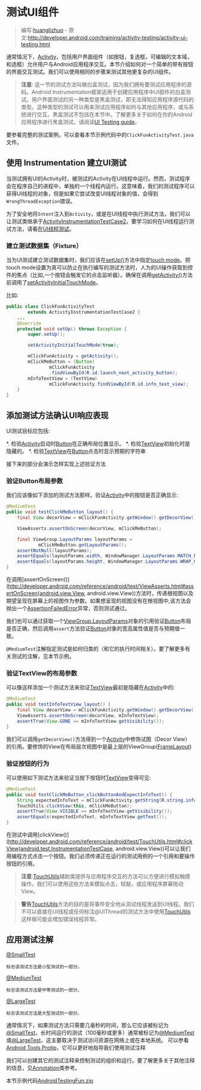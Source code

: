 # 测试UI组件

> 编写:[huanglizhuo](https://github.com/huanglizhuo) - 原文:<http://developer.android.com/training/activity-testing/activity-ui-testing.html>

通常情况下，[Activity](http://developer.android.com/reference/android/app/Activity.html)，包括用户界面组件（如按钮，复选框，可编辑的文本域，和选框）允许用户与Android应用程序交互。本节介绍如何对一个简单的带有按钮的界面交互测试。我们可以使用相同的步骤来测试其他更复杂的UI组件。

> **注意**: 这一节的测试方法叫做白盒测试，因为我们拥有要测试应用程序的源码。Android Instrumentation框架适用于创建应用程序中UI部件的白盒测试。用户界面测试的另一种类型是黑盒测试，即无法得知应用程序源代码的类型。这种类型的测试可以用来测试应用程序如何与其他应用程序，或与系统进行交互。黑盒测试不包括在本节中。了解更多关于如何在你的Android应用程序进行黑盒测试，请阅读[UI Testing guide](http://developer.android.com/tools/testing/testing_ui.html)。

要参看完整的测试案例，可以查看本节示例代码中的`ClickFunActivityTest.java`文件。

## 使用 Instrumentation 建立UI测试

当测试拥有UI的Activity时，被测试的Activity在UI线程中运行。然而，测试程序会在程序自己的进程中，单独的一个线程内运行。这意味着，我们的测试程序可以获得UI线程的对象，但是如果它尝试改变UI线程对象的值，会得到`WrongThreadException`错误。

为了安全地将`Intent`注入到`Activity`，或是在UI线程中执行测试方法，我们可以让测试类继承于[ActivityInstrumentationTestCase2](http://developer.android.com/reference/android/test/ActivityInstrumentationTestCase2.html)。要学习如何在UI线程运行测试方法，请看[在UI线程测试](http://developer.android.com/tools/testing/activity_testing.html#RunOnUIThread)。

### 建立测试数据集（Fixture）

当为UI测试建立测试数据集时，我们应该在[setUp()](http://developer.android.com/reference/junit/framework/TestCase.html#setUp())方法中指定[touch mode](http://developer.android.com/guide/topics/ui/ui-events.html#TouchMode)。把touch mode设置为真可以防止在执行编写的测试方法时，人为的UI操作获取到控件的焦点（比如,一个按钮会触发它的点击监听器）。确保在调用[getActivity()](http://developer.android.com/reference/android/test/ActivityInstrumentationTestCase2.html#getActivity())方法前调用了[setActivityInitialTouchMode](http://developer.android.com/reference/android/test/ActivityInstrumentationTestCase2.html#setActivityInitialTouchMode(boolean))。

比如:

```java
public class ClickFunActivityTest
        extends ActivityInstrumentationTestCase2 {
    ...
    @Override
    protected void setUp() throws Exception {
        super.setUp();

        setActivityInitialTouchMode(true);

        mClickFunActivity = getActivity();
        mClickMeButton = (Button)
                mClickFunActivity
                .findViewById(R.id.launch_next_activity_button);
        mInfoTextView = (TextView)
                mClickFunActivity.findViewById(R.id.info_text_view);
    }
}
```

## 添加测试方法确认UI响应表现

UI测试目标应包括:

*. 检验[Activity](http://developer.android.com/reference/android/app/Activity.html)启动时[Button](http://developer.android.com/reference/android/widget/Button.html)在正确布局位置显示。
*. 检验[TextView](http://developer.android.com/reference/android/widget/TextView.html)初始化时是隐藏的。
*. 检验[TextView](http://developer.android.com/reference/android/widget/TextView.html)在[Button](http://developer.android.com/reference/android/widget/Button.html)点击时显示预期的字符串

接下来的部分会演示怎样实现上述验证方法

### 验证Button布局参数

我们应该像如下添加的测试方法那样。验证[Activity](http://developer.android.com/reference/android/app/Activity.html)中的按钮是否正确显示:

```java
@MediumTest
public void testClickMeButton_layout() {
    final View decorView = mClickFunActivity.getWindow().getDecorView();

    ViewAsserts.assertOnScreen(decorView, mClickMeButton);

    final ViewGroup.LayoutParams layoutParams =
            mClickMeButton.getLayoutParams();
    assertNotNull(layoutParams);
    assertEquals(layoutParams.width, WindowManager.LayoutParams.MATCH_PARENT);
    assertEquals(layoutParams.height, WindowManager.LayoutParams.WRAP_CONTENT);
}
```

在调用[assertOnScreen()](http://developer.android.com/reference/android/test/ViewAsserts.html#assertOnScreen(android.view.View, android.view.View))方法时，传递根视图以及期望呈现在屏幕上的视图作为参数。如果想呈现的视图没有在根视图中,该方法会抛出一个[AssertionFailedError](http://developer.android.com/reference/junit/framework/AssertionFailedError.html)异常，否则测试通过。

我们也可以通过获取一个[ViewGroup.LayoutParams](http://developer.android.com/reference/android/view/ViewGroup.LayoutParams.html)对象的引用验证[Button](http://developer.android.com/reference/android/widget/Button.html)布局是否正确，然后调用`assert`方法验证[Button](http://developer.android.com/reference/android/widget/Button.html)对象的宽高属性值是否与预期值一致。

`@MediumTest`注解指定测试是如何归类的（和它的执行时间相关）。要了解更多有关测试的注解，见本节示例。

### 验证TextView的布局参数

可以像这样添加一个测试方法来验证[TextView](http://developer.android.com/reference/android/widget/TextView.html)最初是隐藏在[Activity](http://developer.android.com/reference/android/app/Activity.html)中的:

```java
@MediumTest
public void testInfoTextView_layout() {
    final View decorView = mClickFunActivity.getWindow().getDecorView();
    ViewAsserts.assertOnScreen(decorView, mInfoTextView);
    assertTrue(View.GONE == mInfoTextView.getVisibility());
}
```

我们可以调用`getDecorView()`方法得到一个[Activity](http://developer.android.com/reference/android/app/Activity.html)中修饰试图（Decor View）的引用。要修饰的View在布局层次视图中是最上层的ViewGroup([FrameLayout](http://developer.android.com/reference/android/widget/FrameLayout.html))

### 验证按钮的行为

可以使用如下测试方法来验证当按下按钮时[TextView](http://developer.android.com/reference/android/widget/TextView.html)变得可见:

```java
@MediumTest
public void testClickMeButton_clickButtonAndExpectInfoText() {
    String expectedInfoText = mClickFunActivity.getString(R.string.info_text);
    TouchUtils.clickView(this, mClickMeButton);
    assertTrue(View.VISIBLE == mInfoTextView.getVisibility());
    assertEquals(expectedInfoText, mInfoTextView.getText());
}
```

在测试中调用[clickView()](http://developer.android.com/reference/android/test/TouchUtils.html#clickView(android.test.InstrumentationTestCase, android.view.View))可以让我们用编程方式点击一个按钮。我们必须传递正在运行的测试用例的一个引用和要操作按钮的引用。

> **注意**:[TouchUtils](http://developer.android.com/reference/android/test/TouchUtils.html)辅助类提供与应用程序交互的方法可以方便进行模拟触摸操作。我们可以使用这些方法来模拟点击，轻敲，或应用程序屏幕拖动View。

> **警告**[TouchUtils](http://developer.android.com/reference/android/test/TouchUtils.html)方法的目的是将事件安全地从测试线程发送到UI线程。我们不可以直接在UI线程或任何标注@UIThread的测试方法中使用[TouchUtils](http://developer.android.com/reference/android/test/TouchUtils.html)这样做可能会增加错误线程异常。

## 应用测试注解

[@SmallTest](http://developer.android.com/reference/android/test/suitebuilder/annotation/SmallTest.html)

    标志该测试方法是小型测试的一部分。

[@MediumTest](http://developer.android.com/reference/android/test/suitebuilder/annotation/MediumTest.html)

    标志该测试方法是中等测试的一部分。

[@LargeTest](http://developer.android.com/reference/android/test/suitebuilder/annotation/LargeTest.html)

    标志该测试方法是大型测试的一部分。

通常情况下，如果测试方法只需要几毫秒的时间，那么它应该被标记为[@SmallTest](http://developer.android.com/reference/android/test/suitebuilder/annotation/SmallTest.html)，长时间运行的测试（100毫秒或更多）通常被标记为[@MediumTest](http://developer.android.com/reference/android/test/suitebuilder/annotation/MediumTest.html)或[@LargeTest](http://developer.android.com/reference/android/test/suitebuilder/annotation/LargeTest.html)，这主要取决于测试访问资源在网络上或在本地系统。 可以参看[Android Tools Protip](https://plus.google.com/+AndroidDevelopers/posts/TPy1EeSaSg8)，它可以更好地指导我们使用测试注释

我们可以创建其它的测试注释来控制测试的组织和运行。要了解更多关于其他注释的信息，见[Annotation](http://developer.android.com/reference/java/lang/annotation/Annotation.html)类参考。

本节示例代码[AndroidTestingFun.zip](http://developer.android.com/shareables/training/AndroidTestingFun.zip)
